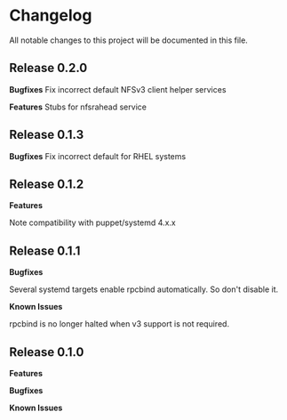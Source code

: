 # Changelog

All notable changes to this project will be documented in this file.

## Release 0.2.0

**Bugfixes**
Fix incorrect default NFSv3 client helper services

**Features**
Stubs for nfsrahead service

## Release 0.1.3

**Bugfixes**
Fix incorrect default for RHEL systems

## Release 0.1.2

**Features**

Note compatibility with puppet/systemd 4.x.x

## Release 0.1.1

**Bugfixes**

Several systemd targets enable rpcbind automatically.  So don't disable it.

**Known Issues**

rpcbind is no longer halted when v3 support is not required.

## Release 0.1.0

**Features**

**Bugfixes**

**Known Issues**
